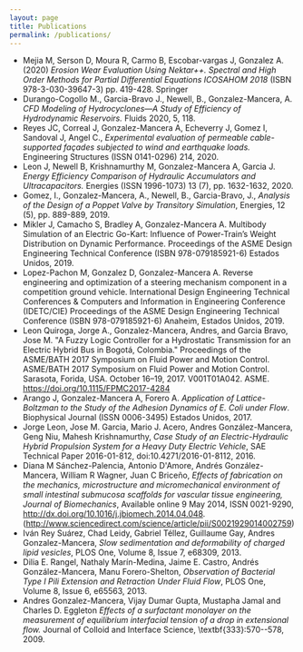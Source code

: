 ```yaml
---
layout: page
title: Publications
permalink: /publications/
---
```


* Mejia M, Serson D, Moura R, Carmo B, Escobar-vargas J, Gonzalez A. (2020) *Erosion Wear Evaluation Using Nektar++. Spectral and High Order Methods for Partial Differential Equations ICOSAHOM 2018* (ISBN 978-3-030-39647-3) pp. 419-428. Springer
* Durango-Cogollo M., Garcia-Bravo J., Newell, B., Gonzalez-Mancera, A. *CFD Modeling of Hydrocyclones—A Study of Efficiency of Hydrodynamic Reservoirs.* Fluids 2020, 5, 118.
* Reyes JC, Correal J, Gonzalez-Mancera A, Echeverry J, Gomez I, Sandoval J, Angel C., *Experimental evaluation of permeable cable-supported façades subjected to wind and earthquake loads.* Engineering Structures (ISSN 0141-0296) 214, 2020.
* Leon J, Newell B, Krishnamurthy M, Gonzalez-Mancera A, Garcia J. *Energy Efficiency Comparison of Hydraulic Accumulators and Ultracapacitors.* Energies (ISSN 1996-1073) 13 (7), pp. 1632-1632, 2020.
* Gomez, I., Gonzalez-Mancera, A., Newell, B., Garcia-Bravo, J., *Analysis of the Design of a Poppet Valve by Transitory Simulation*, Energies, 12 (5), pp. 889-889, 2019.
* Mikler J, Camacho S, Bradley A, Gonzalez-Mancera A. Multibody Simulation of an Electric Go-Kart: Influence of Power-Train’s Weight Distribution on Dynamic Performance. Proceedings of the ASME Design Engineering Technical Conference (ISBN 978-079185921-6) Estados Unidos, 2019.
* Lopez-Pachon M, Gonzalez D, Gonzalez-Mancera A. Reverse engineering and optimization of a steering mechanism component in a competition ground vehicle. International Design Engineering Technical Conferences & Computers and Information in Engineering Conference (IDETC/CIE) Proceedings of the ASME Design Engineering Technical Conference (ISBN 978-079185921-6) Anaheim, Estados Unidos, 2019.
* Leon Quiroga, Jorge A., Gonzalez-Mancera, Andres, and Garcia Bravo, Jose M. "A Fuzzy Logic Controller for a Hydrostatic Transmission for an Electric Hybrid Bus in Bogotá, Colombia." Proceedings of the ASME/BATH 2017 Symposium on Fluid Power and Motion Control. ASME/BATH 2017 Symposium on Fluid Power and Motion Control. Sarasota, Forida, USA. October 16–19, 2017. V001T01A042. ASME. https://doi.org/10.1115/FPMC2017-4284
* Arango J, Gonzalez-Mancera A, Forero A. *Application of Lattice-Boltzman to the Study of the Adhesion Dynamics of E. Coli under Flow*. Biophysical Journal (ISSN 0006-3495) Estados Unidos, 2017.
* Jorge Leon, Jose M. Garcia, Mario J. Acero, Andres González-Mancera, Geng Niu, Mahesh Krishnamurthy, *Case Study of an Electric-Hydraulic Hybrid Propulsion System for a Heavy Duty Electric Vehicle*, SAE Technical Paper 2016-01-812, doi:10.4271/2016-01-8112, 2016.  
* Diana M Sánchez-Palencia, Antonio D'Amore, Andrés González-Mancera, William R Wagner, Juan C Briceño, *Effects of fabrication on the mechanics, microstructure and micromechanical environment of small intestinal submucosa scaffolds for vascular tissue engineering, Journal of Biomechanics*, Available online 9 May 2014, ISSN 0021-9290, http://dx.doi.org/10.1016/j.jbiomech.2014.04.048.
(http://www.sciencedirect.com/science/article/pii/S0021929014002759)
* Iván Rey Suárez, Chad Leidy, Gabriel Téllez, Guillaume Gay, Andres Gonzalez-Mancera, *Slow sedimentation and deformability of charged lipid vesicles*, PLOS One, Volume 8, Issue 7, e68309, 2013.
* Dilia E. Rangel, Nathaly Marín-Medina, Jaime E. Castro, Andrés González-Mancera, Manu Forero-Shelton, *Observation of Bacterial Type I Pili Extension and Retraction Under Fluid Flow*, PLOS One, Volume 8, Issue 6, e65563, 2013.
* Andres Gonzalez-Mancera, Vijay Dumar Gupta, Mustapha Jamal and Charles D. Eggleton *Effects of a surfactant monolayer on the measurement of equilibrium interfacial tension of a drop in extensional flow.* Journal of Colloid and Interface Science, \textbf{333}:570--578, 2009.